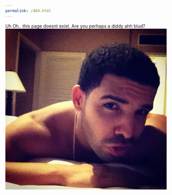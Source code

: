 ```yaml
---
permalink: /404.html
---
```


Uh Oh.. this page doesnt exist. Are you perhaps a diddy ahh blud?
![certified pedophile](./assets/pics/drizzy.jpg)
